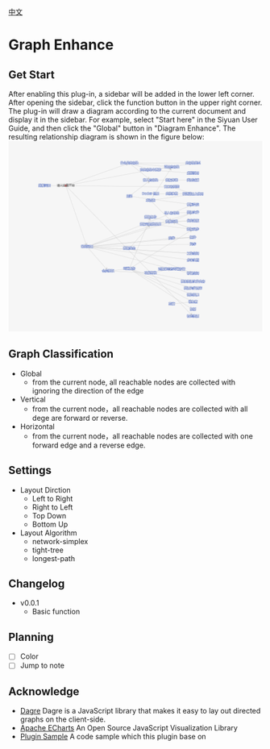 [中文](https://github.com/shenjinglei/siyuan-plugin-graph-enhance/blob/main/README_zh_CN.md)

# Graph Enhance

## Get Start

After enabling this plug-in, a sidebar will be added in the lower left corner. After opening the sidebar, click the function button in the upper right corner. The plug-in will draw a diagram according to the current document and display it in the sidebar.
For example, select "Start here" in the Siyuan User Guide, and then click the "Global" button in "Diagram Enhance". The resulting relationship diagram is shown in the figure below:
![preview](https://github.com/shenjinglei/siyuan-plugin-graph-enhance/raw/main/preview.png)

## Graph Classification

- Global
  - from the current node, all reachable nodes are collected with ignoring the direction of the edge
- Vertical
  - from the current node，all reachable nodes are collected with all dege are forward or reverse.
- Horizontal
  - from the current node，all reachable nodes are collected with one forward edge and a reverse edge.

## Settings

- Layout Dirction
  - Left to Right
  - Right to Left
  - Top Down
  - Bottom Up
- Layout Algorithm
  - network-simplex
  - tight-tree
  - longest-path

## Changelog

- v0.0.1
  - Basic function

## Planning

- [ ] Color
- [ ] Jump to note

## Acknowledge

- [Dagre](https://github.com/dagrejs/dagre) Dagre is a JavaScript library that makes it easy to lay out directed graphs on the client-side.
- [Apache ECharts](https://echarts.apache.org/en/index.html) An Open Source JavaScript Visualization Library
- [Plugin Sample](https://github.com/siyuan-note/plugin-sample) A code sample which this plugin base on
